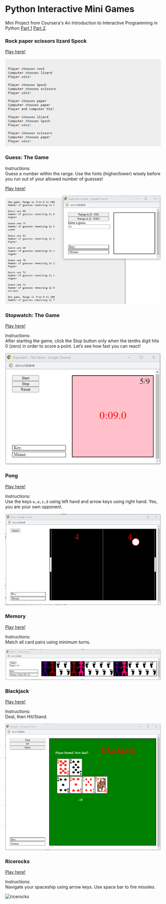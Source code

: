 # Python Interactive Mini Games

Mini Project from Coursera's An Introduction to Interactive Programming in Python [Part 1](https://www.coursera.org/learn/interactive-python-1) [Part 2](https://www.coursera.org/learn/interactive-python-2).


### Rock paper scissors lizard Spock

[Play here!](http://www.codeskulptor.org/#user47_QoMBRhEwVZmLmms_0.py)

![rock-paper-scissors](rock-paper-scissor.png)


### Guess: The Game

Instructions: <br>
Guess a number within the range. Use the hints (higher/lower) wisely before you run out of your allowed number of guesses!

[Play here!](http://www.codeskulptor.org/#user38_1oRa1Zl0zyjBZcf.py)

![guess-the-game](guess-the-game.png)


### Stopwatch: The Game

[Play here!](http://www.codeskulptor.org/#user38_I01TforPCQ0pQTe.py)

Instructions: <br>
After starting the game, click the Stop button only when the tenths digit hits 0 (zero) in order to score a point. Let’s see how fast you can react!

![stopwatch](stopwatch.png)


### Pong

[Play here!](http://www.codeskulptor.org/#user38_NmOBJtZSuxdyNZQ.py)

Instructions: <br>
Use the keys `w,a,s,d` using left hand and arrow keys using right hand. Yes, you are your own opponent.

![pong](pong.png)


### Memory

[Play here!](http://www.codeskulptor.org/#user38_ZOvg6sBQOThIY1L.py)

Instructions: <br>
Match all card pairs using minimum turns.

![memory](memory.png)


### Blackjack

[Play here!](http://www.codeskulptor.org/#user38_EeJF6Wes6BZQphV.py)

Instructions: <br>
Deal, then Hit/Stand.

![blackjack](blackjack.png)


### Ricerocks

[Play here!](http://www.codeskulptor.org/#user38_ltFkp5gL7Pnp14v.py)

Instructions: <br>
Navigate your spaceship using arrow keys. Use space bar to fire missiles.

![ricerocks](ricerocks.gif)
